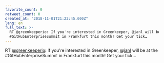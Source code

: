 ```yaml
---
favorite_count: 0
retweet_count: 0
created_at: "2018-11-01T21:23:45.000Z"
lang: en
full_text: >-
  RT @greenkeeperio: If you're interested in Greenkeeper, @janl will be at the
  #GitHubEnterpriseSummit in Frankfurt this month! Get your tick…
---
```


RT [@greenkeeperio](https://twitter.com/greenkeeperio): If you're interested in
Greenkeeper, [@janl](https://twitter.com/janl) will be at the
#GitHubEnterpriseSummit in Frankfurt this month! Get your tick…
